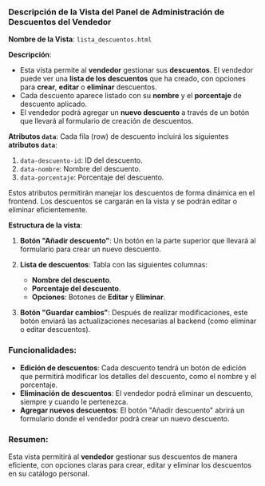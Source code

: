 ### Descripción de la Vista del **Panel de Administración de Descuentos del Vendedor**

**Nombre de la Vista**: `lista_descuentos.html`

**Descripción**:

- Esta vista permite al **vendedor** gestionar sus **descuentos**. El vendedor puede ver una **lista de los descuentos** que ha creado, con opciones para **crear**, **editar** o **eliminar** descuentos.
- Cada descuento aparece listado con su **nombre** y el **porcentaje** de descuento aplicado.
- El vendedor podrá agregar un **nuevo descuento** a través de un botón que llevará al formulario de creación de descuentos.

**Atributos `data`**:
Cada fila (row) de descuento incluirá los siguientes **atributos `data`**:

1. `data-descuento-id`: ID del descuento.
2. `data-nombre`: Nombre del descuento.
3. `data-porcentaje`: Porcentaje del descuento.

Estos atributos permitirán manejar los descuentos de forma dinámica en el frontend. Los descuentos se cargarán en la vista y se podrán editar o eliminar eficientemente.

**Estructura de la vista**:

1. **Botón "Añadir descuento"**: Un botón en la parte superior que llevará al formulario para crear un nuevo descuento.
2. **Lista de descuentos**: Tabla con las siguientes columnas:

   - **Nombre del descuento**.
   - **Porcentaje del descuento**.
   - **Opciones**: Botones de **Editar** y **Eliminar**.

3. **Botón "Guardar cambios"**: Después de realizar modificaciones, este botón enviará las actualizaciones necesarias al backend (como eliminar o editar descuentos).

### Funcionalidades:

- **Edición de descuentos**: Cada descuento tendrá un botón de edición que permitirá modificar los detalles del descuento, como el nombre y el porcentaje.
- **Eliminación de descuentos**: El vendedor podrá eliminar un descuento, siempre y cuando le pertenezca.
- **Agregar nuevos descuentos**: El botón "Añadir descuento" abrirá un formulario donde el vendedor podrá crear un nuevo descuento.

### Resumen:

Esta vista permitirá al **vendedor** gestionar sus descuentos de manera eficiente, con opciones claras para crear, editar y eliminar los descuentos en su catálogo personal.
